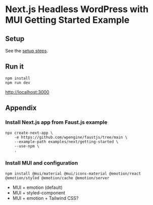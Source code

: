 # Next.js Headless WordPress with MUI Getting Started Example

## Setup

See the [setup steps](https://github.com/wpengine/faustjs#quick-start).

## Run it

```shell
npm install
npm run dev
```

[http://localhost:3000](http://localhost:3000)

## Appendix

### Install Next.js app from Faust.js example

```shell
npx create-next-app \
    -e https://github.com/wpengine/faustjs/tree/main \
    --example-path examples/next/getting-started \
    --use-npm \
    .
```

### Install MUI and configuration

```shell
npm install @mui/material @mui/icons-material @emotion/react @emotion/styled @emotion/cache @emotion/server
```

<!-- 필요할지? -->
- MUI + emotion (default)
- MUI + styled-component
- MUI + emotion + Tailwind CSS?
